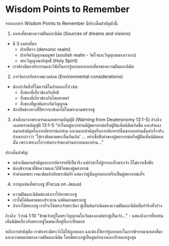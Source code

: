 # Wisdom Points to Remember
จากเอกสาร Wisdom Points to Remember มีประเด็นสำคัญดังนี้:

1. แหล่งที่มาของความฝันและนิมิต (Sources of dreams and visions)
- มี 3 แหล่งที่มา:
  * ฝ่ายปีศาจ (demonic realm)
  * ฝ่ายจิตวิญญาณมนุษย์ (soulish realm - จิตใจและวิญญาณของเราเอง)
  * พระวิญญาณบริสุทธิ์ (Holy Spirit)
- เราต้องมีของประทานและวินัยในการรู้แยกแยะแหล่งที่มาของความฝันและนิมิต

2. การจัดการกับสภาพแวดล้อม (Environmental considerations)
- ต้องกำจัดสิ่งที่ไม่ควรมีในบ้านออกไป เช่น:
  * สิ่งของที่เกี่ยวข้องกับลัทธิ
  * สิ่งของที่เกี่ยวข้องกับไสยศาสตร์ 
  * สิ่งของที่ผูกพันทางจิตวิญญาณ
- ต้องปิดช่องทางที่ปีศาจจะเข้ามาได้ในพระนามพระเยซู

3. คำเตือนจากพระธรรมเฉลยธรรมบัญญัติ (Warning from Deuteronomy 13:1-5)
อ้างอิง: เฉลยธรรมบัญญัติ 13:1-5
"ถ้าในหมู่พวกท่านมีผู้พยากรณ์หรือผู้ฝันเห็นนิมิตเกิดขึ้น และสำแดงหมายสำคัญหรือการอัศจรรย์แก่ท่าน และหมายสำคัญหรือการอัศจรรย์ซึ่งเขาบอกท่านนั้นสำเร็จจริง ถ้าเขากล่าวว่า 'ให้เราติดตามพระอื่นกันเถิด' ... อย่าเชื่อฟังคำของผู้พยากรณ์หรือผู้ฝันเห็นนิมิตคนนั้น เพราะพระเยโฮวาห์พระเจ้าของท่านทรงทดลองท่าน..."

ประเด็นสำคัญ:
- แม้จะมีหมายสำคัญและการอัศจรรย์ที่เป็นจริง แต่ถ้านำไปสู่การละทิ้งพระเจ้า ก็ไม่ควรเชื่อฟัง
- ต้องพิจารณาที่ข้อความและวิถีชีวิตของผู้พยากรณ์
- ถ้าคำเผยพระวจนะขัดแย้งกับพระคัมภีร์ แสดงว่าผู้นั้นถูกหลอกหรือเป็นผู้พยากรณ์เท็จ

4. การมุ่งเน้นที่พระเยซู (Focus on Jesus)
- ความฝันและนิมิตต้องนำเราไปหาพระเยซู
- เราไม่ได้ติดตามของประทาน แต่ติดตามพระเยซู
- ถ้าเราได้พระเยซู เราก็จะได้พระเจ้าพระบิดา ผู้เป็นต้นกำเนิดของความฝันและนิมิตที่แท้จริงทั้งปวง

อ้างอิง: วิวรณ์ 1:10 
"ข้าพเจ้าอยู่ในพระวิญญาณในวันขององค์พระผู้เป็นเจ้า..." - แสดงถึงการที่ยอห์นเห็นนิมิตเกี่ยวกับพระเยซูในขณะที่อยู่ที่เกาะปัทมอส

หลักการสำคัญคือ เราต้องระมัดระวังไม่ให้ถูกหลอก และต้องใช้การรู้แยกแยะในการพิจารณาแหล่งที่มาและความหมายของความฝันและนิมิต โดยมีพระเยซูเป็นศูนย์กลางและเป้าหมายสูงสุด